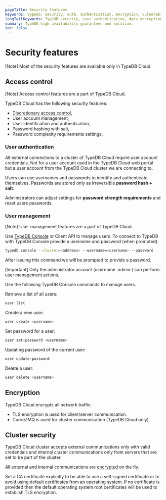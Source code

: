 ```yaml
---
pageTitle: Security features
keywords: typedb, security, auth, authentication, encryption, vulnerability
longTailKeywords: TypeDB security, user authentication, data encryption
summary: TypeDB high availability guarantees and solution.
toc: false
---
```


# Security features

<div class="note">
[Note]
Most of the security features are available only in TypeDB Cloud.
</div>

## Access control

<div class="note">
[Note]
Access control features are a part of TypeDB Cloud.
</div>

TypeDB Cloud has the following security features:

* [Discretionary access control](https://en.wikipedia.org/wiki/Discretionary_access_control),
* User account management,
* User identification and authentication,
* Password hashing with salt,
* Password complexity requirements settings.

### User authentication

All external connections to a cluster of TypeDB Cloud require user account credentials. Not for a user account 
used in the TypeDB Cloud web portal but a user account from the TypeDB Cloud cluster we are connecting to.

Users can use usernames and passwords to identify and authenticate themselves. Passwords are stored only as 
irreversible **password hash + salt**.

Administrators can adjust settings for **password strength requirements** and reset users passwords.

### User management

<div class="note">
[Note]
User management features are a part of TypeDB Cloud.
</div>

Use [TypeDB Console](../../02-clients/02-console.md) or Client API to manage users. To connect to TypeDB with TypeDB 
Console provide a username and password (when prompted):

<!-- test-ignore -->
```bash
typedb console --cluster=<address> --username=<username> --password
```

After issuing this command we will be prompted to provide a password.

<div class="note">
[Important]
Only the administrator account (username `admin`) can perform user management actions.
</div>

Use the following TypeDB Console commands to manage users.

Retrieve a list of all users:

<!-- test-ignore -->
```bash
user list
```

Create a new user:

<!-- test-ignore -->
```bash
user create <username>
```

Set password for a user:

<!-- test-ignore -->
```bash
user set-password <username> 
```

Updating password of the current user:

<!-- test-ignore -->
```bash
user update-password
```

Delete a user:

<!-- test-ignore -->
```bash
user delete <username>
```

## Encryption

TypeDB Cloud encrypts all network traffic: 

* TLS encryption is used for client/server communication.
* CurveZMQ is used for cluster communication (TypeDB Cloud only).

## Cluster security

TypeDB Cloud cluster accepts external communications only with valid credentials and internal cluster communications 
only from servers that are set to be part of the cluster.

All external and internal communications are [encrypted](#encryption) on the fly. 

Set a CA certificate explicitly to be able to use a self-signed certificate or to avoid using 
default certificates from an operating system.
If no certificate is provided then the default operating system root certificates will be used to establish TLS 
encryption. 
